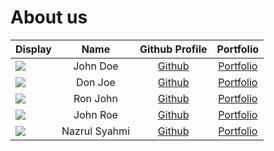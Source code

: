 # About us

| Display                                             |     Name      |        Github Profile         |             Portfolio             |
|-----------------------------------------------------|:-------------:|:-----------------------------:|:---------------------------------:|
| ![](https://via.placeholder.com/100.png?text=Photo) |   John Doe    | [Github](https://github.com/) | [Portfolio](docs/team/johndoe.md) |
| ![](https://via.placeholder.com/100.png?text=Photo) |    Don Joe    | [Github](https://github.com/) | [Portfolio](docs/team/johndoe.md) |
| ![](https://via.placeholder.com/100.png?text=Photo) |   Ron John    | [Github](https://github.com/) | [Portfolio](docs/team/johndoe.md) |
| ![](https://via.placeholder.com/100.png?text=Photo) |   John Roe    | [Github](https://github.com/) | [Portfolio](docs/team/johndoe.md) |
| ![](https://via.placeholder.com/100.png?text=Photo) | Nazrul Syahmi | [Github](https://github.com/) | [Portfolio](docs/team/johndoe.md) |
